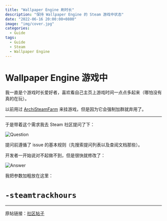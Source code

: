 ```yaml
---
title: "Wallpaper Engine 刷时长"
description: "保持 Wallpaper Engine 的 Steam 游戏中状态"
date: "2022-06-16 20:00:00+0800"
image: "img/cover.jpg"
categories:
  - Guide
tags:
  - Guide
  - Steam
  - Wallpaper Engine
---
```


# Wallpaper Engine 游戏中

我一直是个游戏时长爱好者，喜欢看自己主页上游戏时间一点点多起来（哪怕没有真的在玩）。

以前用过 [ArchiSteamFarm](https://github.com/JustArchiNET/ArchiSteamFarm)
来挂游戏，但是因为它会强制加群就弃用了。

---

于是带着这个需求我去 Steam 社区提问了下：

![Question](img/01-q.jpg)

提问前遵循了 issue 的基本规则（先搜索提问列表以及查阅文档那些）。

开发者一开始说对不起做不到，但是很快就修改了：

![Answer](img/02-a.jpg)

我把参数加粗放在这里：

# `-steamtrackhours`

---

原帖链接：[社区帖子](https://steamcommunity.com/app/431960/discussions/2/3418809548706728583/)
